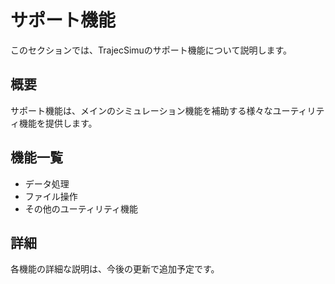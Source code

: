 # サポート機能

このセクションでは、TrajecSimuのサポート機能について説明します。

## 概要

サポート機能は、メインのシミュレーション機能を補助する様々なユーティリティ機能を提供します。

## 機能一覧

- データ処理
- ファイル操作
- その他のユーティリティ機能

## 詳細

各機能の詳細な説明は、今後の更新で追加予定です。 